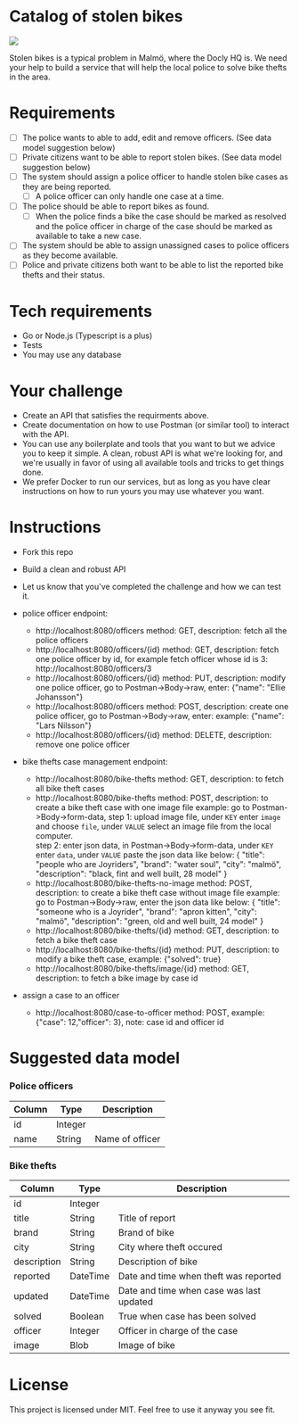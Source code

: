Catalog of stolen bikes
====

![](https://images.unsplash.com/photo-1556316384-12c35d30afa4?ixlib=rb-1.2.1&ixid=eyJhcHBfaWQiOjEyMDd9&auto=format&fit=crop&w=3450&q=80)

Stolen bikes is a typical problem in Malmö, where the Docly HQ is. We need your help to build a service that will help the local police to solve bike thefts in the area.

# Requirements

- [ ] The police wants to able to add, edit and remove officers. (See data model suggestion below)
- [ ] Private citizens want to be able to report stolen bikes. (See data model suggestion below)
- [ ] The system should assign a police officer to handle stolen bike cases as they are being reported.
  - [ ] A police officer can only handle one case at a time.
- [ ] The police should be able to report bikes as found.
  - [ ] When the police finds a bike the case should be marked as resolved and the police officer in charge of the case should be marked as available to take a new case.
- [ ] The system should be able to assign unassigned cases to police officers as they become available.
- [ ] Police and private citizens both want to be able to list the reported bike thefts and their status.

# Tech requirements

- Go or Node.js (Typescript is a plus)
- Tests 
- You may use any database

# Your challenge

- Create an API that satisfies the requirments above.
- Create documentation on how to use Postman (or similar tool) to interact with the API.
- You can use any boilerplate and tools that you want to but we advice you to keep it simple. A clean, robust API is what we're looking for, and we're usually in favor of using all available tools and tricks to get things done.
- We prefer Docker to run our services, but as long as you have clear instructions on how to run yours you may use whatever you want.

# Instructions

- Fork this repo
- Build a clean and robust API
- Let us know that you've completed the challenge and how we can test it.

- police officer endpoint:
  - http://localhost:8080/officers                method: GET, description: fetch all the police officers 
  - http://localhost:8080/officers/{id}           method: GET, description: fetch one police officer by id, for example fetch officer whose id is 3: http://localhost:8080/officers/3
  - http://localhost:8080/officers/{id}           method: PUT, description: modify one police officer, go to Postman->Body->raw, enter: {"name": "Ellie Johansson"}
  - http://localhost:8080/officers                method: POST, description: create one police officer, go to Postman->Body->raw, enter: example: {"name": "Lars Nilsson"}
  - http://localhost:8080/officers/{id}           method: DELETE, description: remove one police officer

- bike thefts case management endpoint:
  - http://localhost:8080/bike-thefts             method: GET, description: to fetch all bike theft cases
  - http://localhost:8080/bike-thefts             method: POST, description: to create a bike theft case with one image file
                                                  example: go to Postman->Body->form-data, 
                                                  step 1: upload image file, under `KEY` enter `image` and choose `file`, under `VALUE` select an image file from the local computer.      
                                                  step 2: enter json data, in Postman->Body->form-data, under `KEY` enter `data`, under `VALUE` paste the json data like below:
                                                  {
                                                      "title": "people who are Joyriders",
                                                      "brand": "water soul",
                                                      "city": "malmö",
                                                      "description": "black, fint and well built, 28 model"
                                                  }
  - http://localhost:8080/bike-thefts-no-image    method: POST, description: to create a bike theft case without image file
                                                  example: go to Postman->Body->raw, enter the json data like below:
                                                  {
                                                      "title": "someone who is a Joyrider",
                                                      "brand": "apron kitten",
                                                      "city": "malmö",
                                                      "description": "green, old and well built, 24 model"
                                                  }
  - http://localhost:8080/bike-thefts/{id}        method: GET, description: to fetch a bike theft case
  - http://localhost:8080/bike-thefts/{id}        method: PUT, description: to modify a bike theft case, example: {"solved": true}
  - http://localhost:8080/bike-thefts/image/{id}  method: GET, description: to fetch a bike image by case id

- assign a case to an officer  
  - http://localhost:8080/case-to-officer         method: POST, example: {"case": 12,"officer": 3}, note: case id and officer id
# Suggested data model

### Police officers

| Column | Type    | Description     |
| ---    | ---     | ---             |
| id     | Integer |                 |
| name   | String  | Name of officer |

### Bike thefts

| Column      | Type     | Description                              |
| ---         | ---      | ---                                      |
| id          | Integer  |                                          |
| title       | String   | Title of report                          |
| brand       | String   | Brand of bike                            |
| city        | String   | City where theft occured                 |
| description | String   | Description of bike                      |
| reported    | DateTime | Date and time when theft was reported    |
| updated     | DateTime | Date and time when case was last updated |
| solved      | Boolean  | True when case has been solved           |
| officer     | Integer  | Officer in charge of the case            |
| image       | Blob     | Image of bike                            |


# License

This project is licensed under MIT. Feel free to use it anyway you see fit.
